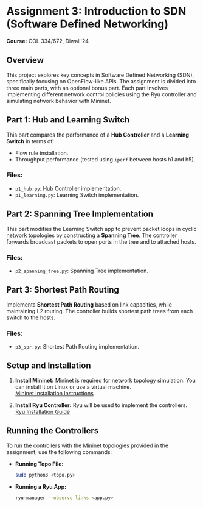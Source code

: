# Assignment 3: Introduction to SDN (Software Defined Networking)

**Course:** COL 334/672, Diwali'24  

## Overview

This project explores key concepts in Software Defined Networking (SDN), specifically focusing on OpenFlow-like APIs. The assignment is divided into three main parts, with an optional bonus part. Each part involves implementing different network control policies using the Ryu controller and simulating network behavior with Mininet.



## Part 1: Hub and Learning Switch

This part compares the performance of a **Hub Controller** and a **Learning Switch** in terms of:
- Flow rule installation.
- Throughput performance (tested using `iperf` between hosts h1 and h5).

### Files:
- `p1_hub.py`: Hub Controller implementation.
- `p1_learning.py`: Learning Switch implementation.

## Part 2: Spanning Tree Implementation

This part modifies the Learning Switch app to prevent packet loops in cyclic network topologies by constructing a **Spanning Tree**. The controller forwards broadcast packets to open ports in the tree and to attached hosts.

### Files:
- `p2_spanning_tree.py`: Spanning Tree implementation.

## Part 3: Shortest Path Routing

Implements **Shortest Path Routing** based on link capacities, while maintaining L2 routing. The controller builds shortest path trees from each switch to the hosts.

### Files:
- `p3_spr.py`: Shortest Path Routing implementation.


## Setup and Installation

1. **Install Mininet:**
   Mininet is required for network topology simulation. You can install it on Linux or use a virtual machine.  
   [Mininet Installation Instructions](https://mininet.org/download/)

2. **Install Ryu Controller:**
   Ryu will be used to implement the controllers.  
   [Ryu Installation Guide](https://ryu.readthedocs.io/en/latest/getting_started.html)

## Running the Controllers

To run the controllers with the Mininet topologies provided in the assignment, use the following commands:
- **Running Topo File:**
  ```bash
  sudo python3 <topo.py>

- **Running a Ryu App:**  
  ```bash
  ryu-manager --observe-links <app.py>
